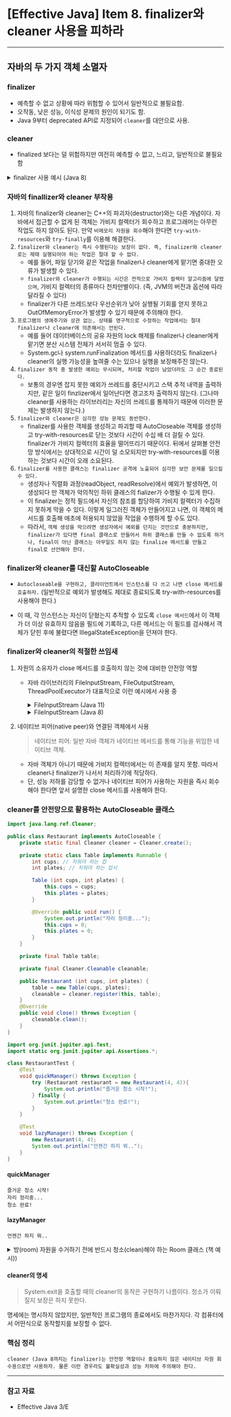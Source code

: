 # [Effective Java] Item 8. finalizer와 cleaner 사용을 피하라

---

## **자바의 두 가지 객체 소멸자**

### **finalizer**
- 예측할 수 없고 상황에 따라 위험할 수 있어서 일반적으로 불필요함.
- 오작동, 낮은 성능, 이식성 문제의 원인이 되기도 함.
- Java 9부터 deprecated API로 지정되어 `cleaner`를 대안으로 사용.

### **cleaner**
- finalized 보다는 덜 위험하지만 여전히 예측할 수 없고, 느리고, 일반적으로 불필요함

</div>
</details>

<details>
<summary>finalizer 사용 예시 (Java 8)</summary>
<div markdown="1">

```java
public class FileInputStream extends InputStream {
   ...
   protected void finalize() throws IOException {
      if ((fd != null) &&  (fd != FileDescriptor.in)) {
            /* if fd is shared, the references in FileDescriptor
            * will ensure that finalizer is only called when
            * safe to do so. All references using the fd have
            * become unreachable. We can call close()
            */
            close();
      }
   }
}
```

</div>
</details>

### **자바의 finallizer와 cleaner 부작용**
1. 자바의 finalizer와 cleaner는 C++의 파괴자(destructor)와는 다른 개념이다. 자바에서 접근할 수 없게 된 객체는 가비지 컬렉터가 회수하고 프로그래머는 아무런 작업도 하지 않아도 된다. 만약 `비메모리 자원을 회수`해야 한다면 `try-with-resources`와 `try-finally`를 이용해 해결한다.
2. `finalizer와 cleaner는 즉시 수행된다는 보장이 없다. 즉, finalizer와 cleaner로는 제때 실행되어야 하는 작업은 절대 할 수 없다.`
   - 예를 들어, 파일 닫기와 같은 작업을 finalizer나 cleaner에게 맡기면 중대한 오류가 발생할 수 있다.
   - `finalizer와 cleaner가 수행되는 시간은 전적으로 가비지 컬렉터 알고리즘에 달렸으며`, 가비지 컬렉터의 종류마다 천차만별이다. (즉, JVM의 버전과 옵션에 따라 달라질 수 있다)
   - finalizer가 다른 쓰레드보다 우선순위가 낮아 실행될 기회를 얻지 못하고 OutOfMemoryError가 발생할 수 있기 때문에 주의해야 한다.
3. `프로그램의 생애주기와 상관 없는, 상태를 영구적으로 수정하는 작업에서는 절대 finalizer나 cleaner에 의존해서는 안된다.`
   - 예를 들어 데이터베이스의 공유 자원의 lock 해제를 finalizer나 cleaner에게 맡기면 분산 시스템 전체가 서서히 멈출 수 있다.
   - System.gc나 system.runFinalization 메서드를 사용하더라도 finalizer나 cleaner의 실행 가능성을 높여줄 수는 있으나 실행을 보장해주진 않는다.
4. `finalizer 동작 중 발생한 예외는 무시되며, 처리할 작업이 남았더라도 그 순간 종료된다.`
   - 보통의 경우엔 잡지 못한 예외가 쓰레드를 중단시키고 스택 추적 내역을 출력하지만, 같은 일이 finzlizer에서 일어난다면 경고조차 출력하지 않는다. (그나마 cleaner를 사용하는 라이브러리는 자신의 쓰레드를 통제하기 때문에 이러한 문제는 발생하지 않는다.)
5. `finalizer와 cleaner은 심각한 성능 문제도 동반한다.`
   - finalizer를 사용한 객체를 생성하고 파괴할 때 AutoCloseable 객체를 생성하고 try-with-resources로 닫는 것보다 시간이 수십 배 더 걸릴 수 있다. finalizer가 가비지 컬렉터의 효율을 떨어뜨리기 때문이다. 뒤에서 살펴볼 안전망 방식에서는 상대적으로 시간이 덜 소모되지만 try-with-resources를 이용하는 것보다 시간이 오래 소요된다.
7. `finalizer를 사용한 클래스는 finalizer 공격에 노출되어 심각한 보안 문제를 일으킬 수 있다.`
   - 생성자나 직렬화 과정(readObject, readResolve)에서 예외가 발생하면, 이 생성되다 만 객체가 악의적인 하위 클래스의 fializer가 수행될 수 있게 한다.
   - 이 finalizer는 정적 필드에서 자신의 참조를 할당하여 가비지 컬렉터가 수집하지 못하게 막을 수 있다. 이렇게 일그러진 객체가 만들어지고 나면, 이 객체의 메서드를 호출해 애초에 허용되지 않았을 작업을 수행하게 할 수도 있다.
   - 따라서, `객체 생성을 막으려면 생성자에서 예외를 던지는 것만으로 충분하지만, finalizer가 있다면 final 클래스로 만들어서 하위 클래스를 만들 수 없도록 하거나, final이 아닌 클래스는 아무일도 하지 않는 finalize 메서드를 만들고 final로 선언해야 한다.`

### **finalizer와 cleaner를 대신할 AutoCloseable**

- `Autocloseable을 구현하고, 클라이언트에서 인스턴스를 다 쓰고 나면 close 메서드를 호출하자.` (일반적으로 예외가 발생해도 제대로 종료되도록 try-with-resources를 사용해야 한다.)

- 이 때, 각 인스턴스는 자신이 닫혔는지 추적할 수 있도록 `close 메서드`에서 이 객체가 더 이상 유효하지 않음을 필드에 기록하고, 다른 메서드는 이 필드를 검사해서 객체가 닫힌 후에 불렸다면 IllegalStateException을 던져야 한다.

### **finalizer와 cleaner의 적절한 쓰임새**
1. 자원의 소유자가 close 메서드를 호출하지 않는 것에 대비한 안전망 역할
    - 자바 라이브러리의 FileInputStream, FileOutputStream, ThreadPoolExecutor가 대표적으로 이런 예시에서 사용 중

      <details>
      <summary>FileInputStream (Java 11)</summary>
      <div markdown="1">

      ```java
      public class FileInputStream extends InputStream {
         ...
         /**
         * @apiNote
         * 이 스트림에서 사용하는 리소스를 해제하려면 close 메서드를 직접 호출하거나 try-with-resources로 호출해야 합니다.
         */
         @Deprecated(since="9", forRemoval = true)
         protected void finalize() throws IOException {
         }
      }
      ```

      </div>
      </details>

      <details>
      <summary>FileInputStream (Java 8)</summary>
      <div markdown="1">

      ```java
      public class FileInputStream extends InputStream {
         ...
         protected void finalize() throws IOException {
            if ((fd != null) &&  (fd != FileDescriptor.in)) {
                  /* if fd is shared, the references in FileDescriptor
                  * will ensure that finalizer is only called when
                  * safe to do so. All references using the fd have
                  * become unreachable. We can call close()
                  */
                  close();
            }
         }
      }
      ```

      </div>
      </details>

2. 네이티브 피어(native peer)와 연결된 객체에서 사용
    > 네이티브 피어: 일반 자바 객체가 네이티브 메서드를 통해 기능을 위임한 네이티브 객체. 
    - 자바 객체가 아니기 때문에 가비지 컬렉터에서는 이 존재를 알지 못함. 따라서 cleaner나 finalizer가 나서서 처리하기에 적당하다.
    - 단, 성능 저하를 감당할 수 없거나 네이티브 피어가 사용하는 자원을 즉시 회수해야 한다면 앞서 설명한 close 메서드를 사용해야 한다.

### **cleaner를 안전망으로 활용하는 AutoCloseable 클래스**

```java
import java.lang.ref.Cleaner;

public class Restaurant implements AutoCloseable {
    private static final Cleaner cleaner = Cleaner.create();

    private static class Table implements Runnable {
        int cups; // 치워야 하는 컵
        int plates; // 치워야 하는 접시

        Table (int cups, int plates) {
            this.cups = cups;
            this.plates = plates;
        }

        @Override public void run() {
            System.out.println("자리 정리중...");
            this.cups = 0;
            this.plates = 0;
        }
    }

    private final Table table;

    private final Cleaner.Cleanable cleanable;

    public Restaurant (int cups, int plates) {
        table = new Table(cups, plates);
        cleanable = cleaner.register(this, table);
    }
    @Override
    public void close() throws Exception {
        cleanable.clean();
    }
}
```

```java
import org.junit.jupiter.api.Test;
import static org.junit.jupiter.api.Assertions.*;

class RestaurantTest {
    @Test
    void quickManager() throws Exception {
        try (Restaurant restaurant = new Restaurant(4, 4)){
            System.out.println("즐거운 청소 시작!");
        } finally {
            System.out.println("청소 완료!");
        }
    }

    @Test
    void lazyManager() throws Exception {
        new Restaurant(4, 4);
        System.out.println("언젠간 하지 뭐..");
    }
}
```

#### **quickManager**
```
즐거운 청소 시작!
자리 정리중...
청소 완료!
```
#### **lazyManager**
```
언젠간 하지 뭐..
```

<details>
<summary> 방(room) 자원을 수거하기 전에 반드시 청소(clean)해야 하는 Room 클래스 (책 예시))</summary>
<div markdown="1">
방(room) 자원을 수거하기 전에 반드시 청소(clean)해야 하는 Room 클래스 (책 예시)

```java
public class Room implements AutoCloseable {
   private static final Cleaner cleaner = Cleaner.create();

   // 청소가 필요한 자원. 절대 Room을 참조하면 안됨.
   private static class State implements Runnable {
      int numJunkPiles; // 방(room) 안의 쓰레기 수

      State(int numJunkPiles) {
         this.numJunkPiles = numJunkPiles;
      }

      // close 메서드나 cleaner가 호출
      @Override public void run(){
         System.out.println("방 청소");
         numJunkPiles = 0;
      }
   }

   // 방의 상태. cleanable과 공유한다.
   private final State state;

   // cleanable 객체. 수거 대상이 되면 방을 청소한다.
   private final Cleaner.Cleanable cleanable;

   public Room (int numJunkPiles) {
      state = new State(numJunkPiles);
      cleanable = cleaner.register(this, state);
   }

   @Override public void close(){
      cleanable.clean();
   }

}
```

- State 중첩 클래스: cleaner가 방을 청소할 때 수거할 자원들을 담고 있음.
    - numJunkPiles 필드: 수거할 자원 (방 안의 쓰레기 수)
    - Runnuble을 구현하고, 그 안의 run 메서드는 cleanable에 의해 딱 한 번만 호출됨. 이 cleanable 객체는 Room 생성자에서 cleaner에 Room과 State를 등록할 때 얻는다.
    - run 메서드가 호출되는 상황: Room의 close 메서드를 호출할 때
    - 가비지 컬렉터가 Room을 회수할 때까지 클라이언트가 close를 호출하지 않는다면, cleaner가 State의 run 메서드를 호출.
- State 인스턴스는 '절대로' Room 인스턴스를 참조해서는 안됨. Room 인스턴스를 참조할 경우 순환 참조가 생겨 가비지 컬렉터가 Room 인스턴스를 회수해갈 기회가 오지 않음. ==> State가 정적 중첩 클래스인 이유!! (정적이 아닌 중첩 클래스는 자동으로 바깥 객체의 참조를 갖게 되기 때문)
- Room의 cleaner는 단지 안전망으로 쓰임. 클라이언트가 모든 Room 생성을 try-with-resources 블록으로 감쌋다면 자동 청소는 전혀 필요하지 않음.

#### 잘 짜여진 클라이언트 코드 예시 (try-with-resources 블록을 사용한)
```java
public class Adult {
   public static void main(String[] args) {
      try (Room myRoom = new Room(7)) {
         System.out.println("안녕~");
      }
   }
}
```

기대한대로 Adult 프로그램은 "안녕~"을 출력한 후, 이어 "방청소"를 출력한다.

#### 방청소를 절대 하지 않는 프로그램
```java
public class Teenager {
   public static void main(String[] args) {
      new Room(99);
      System.out.println("아무렴");
   }
}
```

"아무렴"에 이어 "방청소"가 출력될까? 하지만 "방 청소"는 출력되지 않았다. 이렇게 cleaner의 동작에만 의존하면 예측 할 수 없는 상황이 생긴다.

</div>
</details>


#### cleaner의 명세
> System.exit을 호출할 때의 cleaner의 동작은 구현하기 나름이다. 청소가 이뤄질지 보장은 하지 못한다.

명세에는 명시하지 않았지만, 일반적인 프로그램의 종료에서도 마찬가지다. 각 컴퓨터에서 어떤식으로 동작할지를 보장할 수 없다.

### 핵심 정리

```
cleaner (Java 8까지는 finalizer)는 안전망 역할이나 중요하지 않은 네이티브 자원 회수용으로만 사용하자. 물론 이런 경우라도 불확실성과 성능 저하에 주의해야 한다.
```
---


### 참고 자료
- Effective Java 3/E